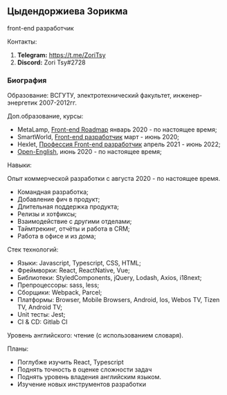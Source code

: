 ## Цыдендоржиева Зорикма

front-end разработчик

Контакты:

1. **Telegram:** https://t.me/ZoriTsy
2. **Discord:** Zori Tsy#2728

### Биография

Образование: ВСГУТУ, электротехнический факультет, инженер-энергетик 2007-2012гг.

Доп.образование, курсы:
* MetaLamp, [Front-end Roadmap](https://coda.io/@metalamp/education/front-end-2) январь 2020 - по настоящее время;
* SmartWorld, [Front-end разработчик](https://academy.smartworld.team) март - июнь 2020;
* Hexlet, [Профессия Front-end разработчик](https://ru.hexlet.io/programs/frontend) апрель 2021 - июнь 2022;
* [Open-English](http://op-english.ru), июнь 2020 - по настоящее время;

Навыки:

Опыт коммерческой разработки с августа 2020 - по настоящее время.

* Командная разработка;
* Добавление фич в продукт;
* Длительная поддержка продукта;
* Релизы и хотфиксы;
* Взаимодействие с другими отделами;
* Таймтрекинг, отчёты и работа в CRM;
* Работа в офисе и из дома;

Стек технологий:

* Языки: Javascript, Typescript, CSS, HTML;
* Фреймворки: React, ReactNative, Vue;
* Библиотеки: StyledComponents, jQuery, Lodash, Axios, i18next;
* Препроцессоры: sass, less;
* Сборщики: Webpack, Parcel;
* Платформы: Browser, Mobile Browsers, Android, Ios, Webos TV, Tizen TV, Android TV;
* Unit тесты: Jest;
* CI & CD: Gitlab CI

Уровень английского: чтение (с использованием словаря).

Планы:

* Поглубже изучить React, Typescript
* Поднять точность в оценке сложности задач
* Поднять уровень владения английским языком.
* Изучение новых инструментов разработки


